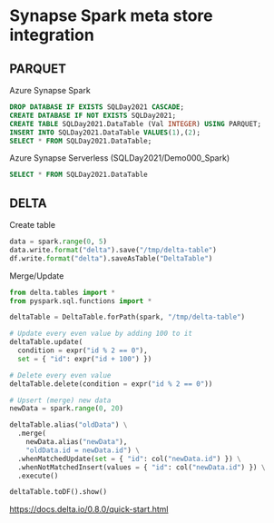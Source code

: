 # Synapse Spark meta store integration

## PARQUET 

Azure Synapse Spark

```sql
DROP DATABASE IF EXISTS SQLDay2021 CASCADE;
CREATE DATABASE IF NOT EXISTS SQLDay2021;
CREATE TABLE SQLDay2021.DataTable (Val INTEGER) USING PARQUET;
INSERT INTO SQLDay2021.DataTable VALUES(1),(2);
SELECT * FROM SQLDay2021.DataTable;
```

Azure Synapse Serverless (SQLDay2021/Demo000_Spark)

```sql
SELECT * FROM SQLDay2021.DataTable
```

## DELTA 

Create table

```python
data = spark.range(0, 5)
data.write.format("delta").save("/tmp/delta-table")
df.write.format("delta").saveAsTable("DeltaTable")
```

Merge/Update

```python
from delta.tables import *
from pyspark.sql.functions import *

deltaTable = DeltaTable.forPath(spark, "/tmp/delta-table")

# Update every even value by adding 100 to it
deltaTable.update(
  condition = expr("id % 2 == 0"),
  set = { "id": expr("id + 100") })

# Delete every even value
deltaTable.delete(condition = expr("id % 2 == 0"))

# Upsert (merge) new data
newData = spark.range(0, 20)

deltaTable.alias("oldData") \
  .merge(
    newData.alias("newData"),
    "oldData.id = newData.id") \
  .whenMatchedUpdate(set = { "id": col("newData.id") }) \
  .whenNotMatchedInsert(values = { "id": col("newData.id") }) \
  .execute()

deltaTable.toDF().show()
```

https://docs.delta.io/0.8.0/quick-start.html